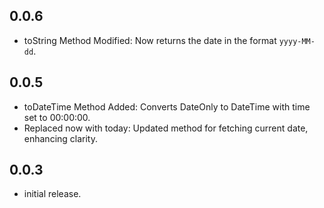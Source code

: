 ## 0.0.6

* toString Method Modified: Now returns the date in the format `yyyy-MM-dd`.

## 0.0.5

* toDateTime Method Added: Converts DateOnly to DateTime with time set to 00:00:00.
* Replaced now with today: Updated method for fetching current date, enhancing clarity.

## 0.0.3

* initial release.
